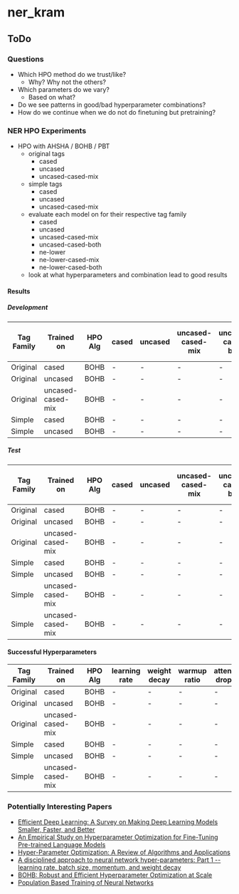 # ner_kram

## ToDo

### Questions

- Which HPO method do we trust/like?
  - Why? Why not the others?
- Which parameters do we vary?
  - Based on what?
- Do we see patterns in good/bad hyperparameter combinations?
- How do we continue when we do not do finetuning but pretraining?

### NER HPO Experiments

- HPO with AHSHA / BOHB / PBT
  - original tags
    - cased
    - uncased
    - uncased-cased-mix
  - simple tags
    - cased
    - uncased
    - uncased-cased-mix
  - evaluate each model on for their respective tag family
    - cased
    - uncased
    - uncased-cased-mix
    - uncased-cased-both
    - ne-lower
    - ne-lower-cased-mix
    - ne-lower-cased-both
  - look at what hyperparameters and combination lead to good results

#### Results

##### Development

| Tag Family | Trained on        | HPO Alg | cased | uncased | uncased-cased-mix | uncased-cased-both | ne-lower | ne-lower-cased-mix | new-lower-cased-both |
| ---------- | ----------------- | ------- | ----- | ------- | ----------------- | ------------------ | -------- | ------------------ | -------------------- |
| Original   | cased             | BOHB    | -     | -       | -                 | -                  | -        | -                  | -                    |
| Original   | uncased           | BOHB    | -     | -       | -                 | -                  | -        | -                  | -                    |
| Original   | uncased-cased-mix | BOHB    | -     | -       | -                 | -                  | -        | -                  | -                    |
| Simple     | cased             | BOHB    | -     | -       | -                 | -                  | -        | -                  | -                    |
| Simple     | uncased           | BOHB    | -     | -       | -                 | -                  | -        | -                  | -                    |

##### Test

| Tag Family | Trained on        | HPO Alg | cased | uncased | uncased-cased-mix | uncased-cased-both | ne-lower | ne-lower-cased-mix | new-lower-cased-both |
| ---------- | ----------------- | ------- | ----- | ------- | ----------------- | ------------------ | -------- | ------------------ | -------------------- |
| Original   | cased             | BOHB    | -     | -       | -                 | -                  | -        | -                  | -                    |
| Original   | uncased           | BOHB    | -     | -       | -                 | -                  | -        | -                  | -                    |
| Original   | uncased-cased-mix | BOHB    | -     | -       | -                 | -                  | -        | -                  | -                    |
| Simple     | cased             | BOHB    | -     | -       | -                 | -                  | -        | -                  | -                    |
| Simple     | uncased           | BOHB    | -     | -       | -                 | -                  | -        | -                  | -                    |
| Simple     | uncased-cased-mix | BOHB    | -     | -       | -                 | -                  | -        | -                  | -                    |
| Simple     | uncased-cased-mix | BOHB    | -     | -       | -                 | -                  | -        | -                  | -                    |

#### Successful Hyperparameters

| Tag Family | Trained on        | HPO Alg | learning rate | weight decay | warmup ratio | attention dropout | hidden dropout | batch size | ??? |
| ---------- | ----------------- | ------- | ------------- | ------------ | ------------ | ----------------- | -------------- | ---------- | --- |
| Original   | cased             | BOHB    | -             | -            | -            | -                 | -              | -          | -   |
| Original   | uncased           | BOHB    | -             | -            | -            | -                 | -              | -          | -   |
| Original   | uncased-cased-mix | BOHB    | -             | -            | -            | -                 | -              | -          | -   |
| Simple     | cased             | BOHB    | -             | -            | -            | -                 | -              | -          | -   |
| Simple     | uncased           | BOHB    | -             | -            | -            | -                 | -              | -          | -   |
| Simple     | uncased-cased-mix | BOHB    | -             | -            | -            | -                 | -              | -          | -   |

### Potentially Interesting Papers

- [Efficient Deep Learning: A Survey on Making Deep Learning Models Smaller, Faster, and Better](https://arxiv.org/abs/2106.08962)
- [An Empirical Study on Hyperparameter Optimization for Fine-Tuning Pre-trained Language Models](https://arxiv.org/abs/2106.09204)
- [Hyper-Parameter Optimization: A Review of Algorithms and Applications](https://arxiv.org/abs/2003.05689)
- [A disciplined approach to neural network hyper-parameters: Part 1 -- learning rate, batch size, momentum, and weight decay](https://arxiv.org/abs/1803.09820)
- [BOHB: Robust and Efficient Hyperparameter Optimization at Scale](http://proceedings.mlr.press/v80/falkner18a.html)
- [Population Based Training of Neural Networks](https://arxiv.org/abs/1711.09846)
